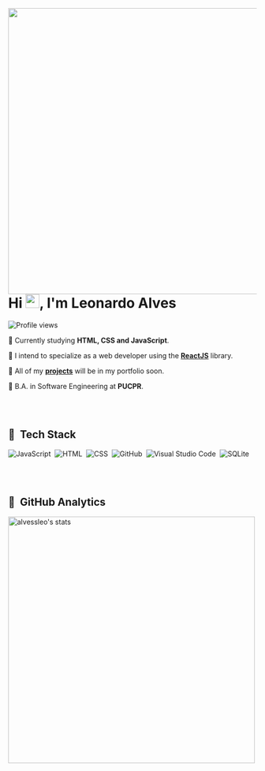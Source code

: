 <img align="right" height="580em" src="https://raw.githubusercontent.com/gist/alvessleo/1a9ab3974380fc6720a3e7812b3c1cf3/raw/b160e768d54d8d4f1f4ccc34f1cb1596ad2c4943/githubcard.svg"/>
<h1 align="left">Hi <img src="https://raw.githubusercontent.com/kaueMarques/kaueMarques/master/hi.gif" width="28px" height="28px">, I'm Leonardo Alves</h1>
<p align="left"> <img src="https://komarev.com/ghpvc/?username=alvessleo&color=blue" alt="Profile views" /> </p>

💠 Currently studying **HTML, CSS and JavaScript**.

💠 I intend to specialize as a web developer using the [**ReactJS**](https://pt-br.reactjs.org/) library.

💠 All of my [**projects**](github.com/alvessleo) will be in my portfolio soon.

💠 B.A. in Software Engineering at **PUCPR**.

<br><br>

## 🔷 &nbsp;Tech Stack

![JavaScript](https://img.shields.io/badge/-JavaScript-05122A?style=flat-square&logo=javascript&logoColor=fff&color=114180)&nbsp;
![HTML](https://img.shields.io/badge/-HTML-05122A?style=flat-square&logo=HTML5&logoColor=fff&color=114180)&nbsp;
![CSS](https://img.shields.io/badge/-CSS-05122A?style=flat-square&logo=CSS3&logoColor=fff&color=114180)&nbsp;
![GitHub](https://img.shields.io/badge/-GitHub-05122A?style=flat-square&logo=github&logoColor=fff&color=114180)&nbsp;
![Visual Studio Code](https://img.shields.io/badge/-Visual%20Studio%20Code-05122A?style=flat-square&logo=visual-studio-code&logoColor=fff&color=114180)&nbsp;
![SQLite](https://img.shields.io/badge/-SQLite-05122A?style=flat-square&logoColor=fff&logo=sqlite&color=114180)&nbsp;

<br><br>

## 🔷 &nbsp;GitHub Analytics

<p align="left">
<img width="500em" src="https://github-readme-stats.vercel.app/api?username=alvessleo&show_icons=true&theme=github_dark" alt="alvessleo's stats"/>
<!--<img width="530em" src="https://github-readme-stats.vercel.app/api/top-langs/?username=alvessleo&layout=compact&theme=github_dark" alt="alvessleo's most languages"/>-->
</p>
